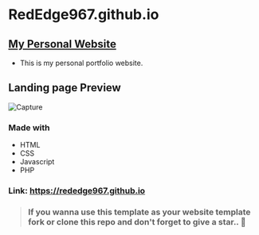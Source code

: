 # RedEdge967.github.io

## [My Personal Website](https://rededge967.github.io)
- This is my personal portfolio website.

## Landing page Preview
![Capture](https://user-images.githubusercontent.com/91379432/141649434-ca225507-d753-40f8-82c1-d2c4f41e83dc.PNG)

### Made with
- HTML
- CSS
- Javascript
- PHP

### Link: https://rededge967.github.io

> ### If you wanna use this template as your website template fork or clone this repo and don't forget to give a star.. 🌟
